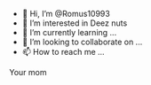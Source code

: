 - 👋 Hi, I’m @Romus10993
- 👀 I’m interested in Deez nuts
- 🌱 I’m currently learning ...
- 💞️ I’m looking to collaborate on ...
- 📫 How to reach me ...

<!---
Romus10993/Romus10993 is a ✨ special ✨ repository because its `README.md` (this file) appears on your GitHub profile.
You can click the Preview link to take a look at your changes.
--->
Your mom
